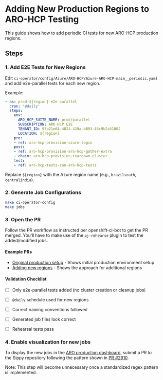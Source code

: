 # Adding New Production Regions to ARO-HCP Testing

This guide shows how to add periodic CI tests for new ARO-HCP production regions.

## Steps

### 1. Add E2E Tests for New Regions

Edit `ci-operator/config/Azure/ARO-HCP/Azure-ARO-HCP-main__periodic.yaml` and add e2e-parallel tests for each new region.

Example:

```yaml
- as: prod-${region}-e2e-parallel
  cron: '@daily'
  steps:
    env:
      ARO_HCP_SUITE_NAME: prod/parallel
      SUBSCRIPTION: ARO HCP E2E
      TENANT_ID: 93b21e64-4824-439a-b893-46c9b2a51082
      LOCATION: ${region}
    pre:
    - ref: aro-hcp-provision-azure-login
    post:
    - ref: aro-hcp-provision-aro-hcp-gather-extra
    - chain: aro-hcp-provision-teardown-cluster
    test:
    - ref: aro-hcp-tests-run-aro-hcp-tests
```

Replace `${region}` with the Azure region name (e.g., `brazilsouth`, `centralindia`).

### 2. Generate Job Configurations

```bash
make ci-operator-config
make jobs
```

### 3. Open the PR

Follow the PR workflow as instructed per openshift-ci-bot to get the PR merged. You'll have to make use of the `pj-rehearse` plugin to test the added/modified jobs.

#### Example PRs

- [Original production setup](https://github.com/openshift/release/pull/68387) - Shows initial production environment setup
- [Adding new regions](https://github.com/openshift/release/pull/68612) - Shows the approach for additional regions

#### Validation Checklist

- [ ] Only e2e-parallel tests added (no cluster creation or cleanup jobs)
- [ ] `@daily` schedule used for new regions
- [ ] Correct naming conventions followed
- [ ] Generated job files look correct
- [ ] Rehearsal tests pass


### 4. Enable visualization for new jobs

To display the new jobs in the [ARO production dashboard](https://sippy.dptools.openshift.org/sippy-ng/release/aro-production), submit a PR to the Sippy repository following the pattern shown in [PR #2910](https://github.com/openshift/sippy/pull/2910).

Note: This step will become unnecessary once a standardized regex pattern is implemented.

